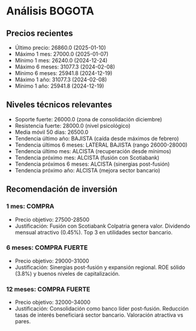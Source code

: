 # Análisis BOGOTA

## Precios recientes
- Último precio: 26860.0 (2025-01-10)
- Máximo 1 mes: 27000.0 (2025-01-07)
- Mínimo 1 mes: 26240.0 (2024-12-24)
- Máximo 6 meses: 31077.3 (2024-02-08)
- Mínimo 6 meses: 25941.8 (2024-12-19)
- Máximo 1 año: 31077.3 (2024-02-08)
- Mínimo 1 año: 25941.8 (2024-12-19)

## Niveles técnicos relevantes
- Soporte fuerte: 26000.0 (zona de consolidación diciembre)
- Resistencia fuerte: 28000.0 (nivel psicológico)
- Media móvil 50 días: 26500.0
- Tendencia último año: BAJISTA (caída desde máximos de febrero)
- Tendencia últimos 6 meses: LATERAL BAJISTA (rango 26000-28000)
- Tendencia último mes: ALCISTA (recuperación desde mínimos)
- Tendencia próximo mes: ALCISTA (fusión con Scotiabank)
- Tendencia próximos 6 meses: ALCISTA (sinergias post-fusión)
- Tendencia próximo año: ALCISTA (mejora sector bancario)

## Recomendación de inversión

### 1 mes: COMPRA
- Precio objetivo: 27500-28500
- Justificación: Fusión con Scotiabank Colpatria genera valor. Dividendo mensual atractivo (0.45%). Top 3 en utilidades sector bancario.

### 6 meses: COMPRA FUERTE
- Precio objetivo: 29000-31000
- Justificación: Sinergias post-fusión y expansión regional. ROE sólido (3.8%) y buenos niveles de capitalización.

### 12 meses: COMPRA FUERTE
- Precio objetivo: 32000-34000
- Justificación: Consolidación como banco líder post-fusión. Reducción tasas de interés beneficiará sector bancario. Valoración atractiva vs pares.

